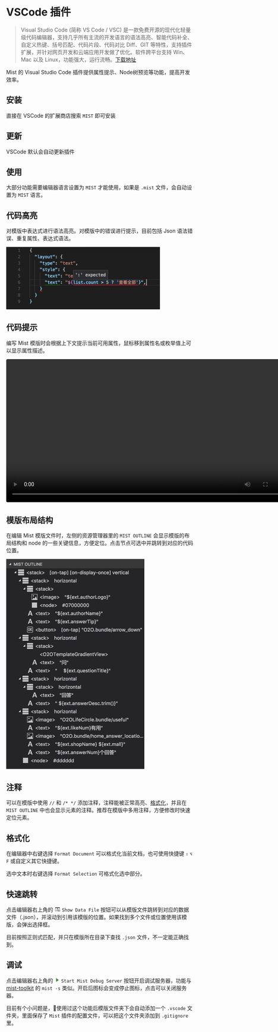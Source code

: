 # VSCode 插件

> Visual Studio Code (简称 VS Code / VSC) 是一款免费开源的现代化轻量级代码编辑器，支持几乎所有主流的开发语言的语法高亮、智能代码补全、自定义热键、括号匹配、代码片段、代码对比 Diff、GIT 等特性，支持插件扩展，并针对网页开发和云端应用开发做了优化。软件跨平台支持 Win、Mac 以及 Linux，功能强大，运行流畅。[下载地址](https://code.visualstudio.com/)

Mist 的 Visual Studio Code 插件提供属性提示、Node树预览等功能，提高开发效率。

## 安装

直接在 VSCode 的扩展商店搜索 `MIST` 即可安装

## 更新

VSCode 默认会自动更新插件

## 使用

大部分功能需要编辑器语言设置为 `MIST` 才能使用，如果是 `.mist` 文件，会自动设置为 `MIST` 语言。

## 代码高亮

对模版中表达式进行语法高亮。对模版中的错误进行提示，目前包括 Json 语法错误、重复属性、表达式语法。

<img src="highlight.jpg" width="414px"/>


## 代码提示

编写 Mist 模版时会根据上下文提示当前可用属性，鼠标移到属性名或枚举值上可以显示属性描述。

<video width="770px" controls style="border-radius:4px" autoplay loop>
  <source src="https://gw.alipayobjects.com/os/rmsportal/scfbArcHAZkpWhRSwIff.mp4" type="video/mp4">
Your browser does not support the video tag.
</video>

## 模版布局结构

在编辑 Mist 模版文件时，左侧的资源管理器里的 `MIST OUTLINE` 会显示模版的布局结构和 node 的一些关键信息，方便定位。点击节点可选中并跳转到对应的代码位置。

<img src="outline.jpg" width="372px"/>

## 注释

可以在模版中使用 `//` 和 `/* */` 添加注释，注释能被正常高亮、[格式化](#格式化)，并且在 `MIST OUTLINE` 中也会显示元素的注释。推荐在模版中多用注释，方便修改时快速定位元素。

## 格式化

在编辑器中右键选择 `Format Document` 可以格式化当前文档，也可使用快捷键 `⇧` `⌥` `F` 或自定义其它快捷键。

选中文本时右键选择 `Format Selection` 可格式化选中部分。

## 快速跳转

点击编辑器右上角的 <img src="show_data_icon.png" width="16px"/> `Show Data File` 按钮可以从模版文件跳转到对应的数据文件（.json），并滚动到引用该模版的位置。如果找到多个文件或位置使用该模版，会弹出选择框。

目前按照正则式匹配，并只在模版所在目录下查找 `.json` 文件，不一定能正确找到。

## 调试

点击编辑器右上角的 <img src="start_icon.png" width="14px"/> `Start Mist Debug Server` 按钮开启调试服务器，功能与 [mist-toolkit](MistToolkit.md) 的 `mist -s` 类似。开启后图标会变成停止图标，点击可以关闭服务器。

目前有个小问题是，使用过这个功能后模版文件夹下会自动添加一个 `.vscode` 文件夹，里面保存了 `Mist` 插件的配置文件，可以把这个文件夹添加到 `.gitignore` 里。
